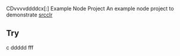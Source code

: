 CDvvvvddddcx[:] Example Node Project
An example node project to demonstrate [srcclr](https://www.srcclr.com)
## Try 
c
ddddd
fff

